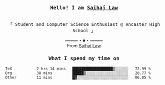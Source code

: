 <h3 align="center"><samp>Hello! I am <b><a rel="nofollow noopener noreferrer" target="_blank" href="">Saihaj Law</a></b></samp></h3>
<p align="center"><br>
  <samp>
    「 Student and Computer Science Enthusiast @ Ancaster High School </b> 」<br>
  </samp>
</p>

  <p align="center">
    ════ ⋆★⋆ ════<br>
    From <a href="">Saihaj Law</a>
  
  </p>
  
</samp>

<h3 align="center"><samp>What I spend my time on</samp></h3>
<p align="center">
<!--START_SECTION:waka-->

```text
TeX           2 hrs 14 mins   ██████████████████▒░░░░░░   72.99 %
Org           38 mins         █████▒░░░░░░░░░░░░░░░░░░░   20.77 %
Other         11 mins         █▓░░░░░░░░░░░░░░░░░░░░░░░   06.05 %
```

<!--END_SECTION:waka-->
</p>
